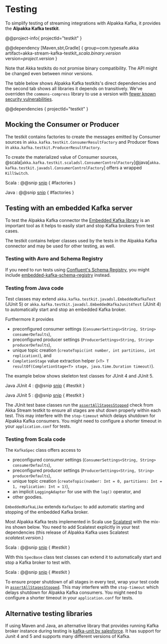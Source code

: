 # Testing

To simplify testing of streaming integrations with Alpakka Kafka, it provides the **Alpakka Kafka testkit**.

@@project-info{ projectId="testkit" }

@@dependency [Maven,sbt,Gradle] {
  group=com.typesafe.akka
  artifact=akka-stream-kafka-testkit_$scala.binary.version$
  version=$project.version$
}

Note that Akka testkits do not promise binary compatibility. The API might be changed even between minor versions.

The table below shows Alpakka Kafka testkits's direct dependencies and the second tab shows all libraries it depends on transitively. We've overriden the `commons-compress` library to use a version with [fewer known security vulnerabilities](https://commons.apache.org/proper/commons-compress/security-reports.html).

@@dependencies { projectId="testkit" }


## Mocking the Consumer or Producer

The testkit contains factories to create the messages emitted by Consumer sources in `akka.kafka.testkit.ConsumerResultFactory` and Producer flows in `akka.kafka.testkit.ProducerResultFactory`.

To create the materialized value of Consumer sources, @scala[`akka.kafka.testkit.scaladsl.ConsumerControlFactory`]@java[`akka.kafka.testkit.javadsl.ConsumerControlFactory`] offers a wrapped `KillSwitch`.

Scala
: @@snip [snip](/tests/src/test/scala/docs/scaladsl/TestkitSamplesSpec.scala) { #factories }

Java
: @@snip [snip](/tests/src/test/java/docs/javadsl/TestkitSamplesTest.java) { #factories }


## Testing with an embedded Kafka server

To test the Alpakka Kafka connector the [Embedded Kafka library](https://github.com/embeddedkafka/embedded-kafka) is an important tool as it helps to easily start and stop Kafka brokers from test cases.

The testkit contains helper classes used by the tests in the Alpakka Kafka connector and may be used for other testing, as well.


### Testing with Avro and Schema Registry

If you need to run tests using [Confluent's Schema Registry](https://docs.confluent.io/current/schema-registry/docs/index.html), you might include [embedded-kafka-schema-registry](https://github.com/embeddedkafka/embedded-kafka-schema-registry) instead.


### Testing from Java code

Test classes may extend `akka.kafka.testkit.javadsl.EmbeddedKafkaTest` (JUnit 5) or `akka.kafka.testkit.javadsl.EmbeddedKafkaJunit4Test` (JUnit 4) to automatically start and stop an embedded Kafka broker.

Furthermore it provides

* preconfigured consumer settings (`ConsumerSettings<String, String> consumerDefaults`),
* preconfigured producer settings (`ProducerSettings<String, String> producerDefaults`),
* unique topic creation (`createTopic(int number, int partitions, int replication)`), and
* `CompletionStage` value extraction helper (`<T> T resultOf(CompletionStage<T> stage, java.time.Duration timeout)`).

The example below shows skeleton test classes for JUnit 4 and JUnit 5.

Java JUnit 4
: @@snip [snip](/tests/src/test/java/docs/javadsl/AssignmentTest.java) { #testkit }

Java JUnit 5
: @@snip [snip](/tests/src/test/java/docs/javadsl/ProducerExampleTest.java) { #testkit }

The JUnit test base classes run the [`assertAllStagesStopped`](https://doc.akka.io/api/akka/current/akka/stream/testkit/javadsl/StreamTestKit$.html#assertAllStagesStopped(mat:akka.stream.Materializer):Unit) check from Akka Stream testkit to ensure all stages are shut down properly within each test. This may interfere with the `stop-timeout` which delays shutdown for Alpakka Kafka consumers. You might need to configure a shorter timeout in your `application.conf` for tests.


### Testing from Scala code

The `KafkaSpec` class offers access to 

* preconfigured consumer settings (`ConsumerSettings<String, String> consumerDefaults`),
* preconfigured producer settings (`ProducerSettings<String, String> producerDefaults`),
* unique topic creation (`createTopic(number: Int = 0, partitions: Int = 1, replication: Int = 1)`),
* an implicit `LoggingAdapter` for use with the `log()` operator, and
* other goodies.

`EmbeddedKafkaLike` extends `KafkaSpec` to add automatic starting and stopping of the embedded Kafka broker.

Most Alpakka Kafka tests implemented in Scala use [Scalatest](http://www.scalatest.org/) with the mix-ins shown below. You need to add Scalatest explicitly in your test dependencies (this release of Alpakka Kafka uses Scalatest $scalatest.version$.)

Scala
: @@snip [snip](/tests/src/test/scala/akka/kafka/scaladsl/SpecBase.scala) { #testkit }


With this `SpecBase` class test classes can extend it to automatically start and stop a Kafka broker to test with.

Scala
: @@snip [snip](/tests/src/test/scala/docs/scaladsl/AssignmentSpec.scala) { #testkit }

To ensure proper shutdown of all stages in every test, wrap your test code in [`assertAllStagesStopped`](https://doc.akka.io/api/akka/current/akka/stream/testkit/scaladsl/StreamTestKit$.html#assertAllStagesStopped[T](block:=%3ET)(implicitmaterializer:akka.stream.Materializer):T). This may interfere with the `stop-timeout` which delays shutdown for Alpakka Kafka consumers. You might need to configure a shorter timeout in your `application.conf` for tests.


## Alternative testing libraries

If using Maven and Java, an alternative library that provides running Kafka broker instance during testing is [kafka-unit by salesforce](https://github.com/salesforce/kafka-junit). It has support for Junit 4 and 5 and supports many different versions of Kafka.
